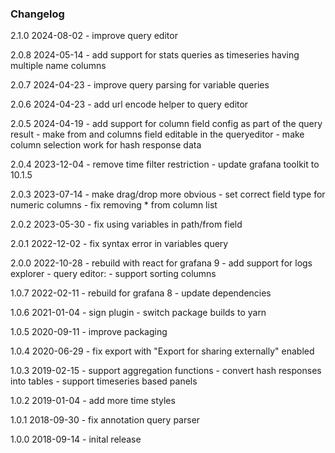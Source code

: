 ### Changelog

2.1.0  2024-08-02
    - improve query editor

2.0.8  2024-05-14
    - add support for stats queries as timeseries having multiple name columns

2.0.7  2024-04-23
    - improve query parsing for variable queries

2.0.6  2024-04-23
    - add url encode helper to query editor

2.0.5  2024-04-19
    - add support for column field config as part of the query result
    - make from and columns field editable in the queryeditor
    - make column selection work for hash response data

2.0.4  2023-12-04
    - remove time filter restriction
    - update grafana toolkit to 10.1.5

2.0.3  2023-07-14
    - make drag/drop more obvious
    - set correct field type for numeric columns
    - fix removing * from column list

2.0.2  2023-05-30
    - fix using variables in path/from field

2.0.1  2022-12-02
    - fix syntax error in variables query

2.0.0  2022-10-28
    - rebuild with react for grafana 9
    - add support for logs explorer
    - query editor:
        - support sorting columns

1.0.7  2022-02-11
    - rebuild for grafana 8
    - update dependencies

1.0.6  2021-01-04
    - sign plugin
    - switch package builds to yarn

1.0.5  2020-09-11
    - improve packaging

1.0.4  2020-06-29
    - fix export with "Export for sharing externally" enabled

1.0.3  2019-02-15
    - support aggregation functions
    - convert hash responses into tables
    - support timeseries based panels

1.0.2  2019-01-04
    - add more time styles

1.0.1  2018-09-30
    - fix annotation query parser

1.0.0  2018-09-14
    - inital release
